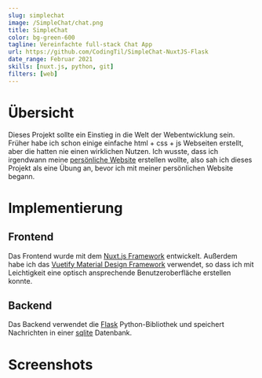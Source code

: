 ```yaml
---
slug: simplechat
image: /SimpleChat/chat.png
title: SimpleChat
color: bg-green-600
tagline: Vereinfachte full-stack Chat App
url: https://github.com/CodingTil/SimpleChat-NuxtJS-Flask
date_range: Februar 2021
skills: [nuxt.js, python, git]
filters: [web]
---
```

# Übersicht
Dieses Projekt sollte ein Einstieg in die Welt der Webentwicklung sein. Früher habe ich schon einige einfache html + css + js Webseiten erstellt, aber die hatten nie einen wirklichen Nutzen. Ich wusste, dass ich irgendwann meine [persönliche Website](https://tilmohr.com) erstellen wollte, also sah ich dieses Projekt als eine Übung an, bevor ich mit meiner persönlichen Website begann.

# Implementierung
## Frontend
Das Frontend wurde mit dem [Nuxt.js Framework](https://nuxtjs.org/) entwickelt. Außerdem habe ich das [Vuetify Material Design Framework](https://vuetifyjs.com/) verwendet, so dass ich mit Leichtigkeit eine optisch ansprechende Benutzeroberfläche erstellen konnte.

## Backend
Das Backend verwendet die [Flask](https://flask.palletsprojects.com/en/1.1.x/) Python-Bibliothek und speichert Nachrichten in einer [sqlite](https://sqlite.org/index.html) Datenbank.

# Screenshots
<ImageSimpleChatLogin></ImageSimpleChatLogin>
<ImageSimpleChatChat></ImageSimpleChatChat>